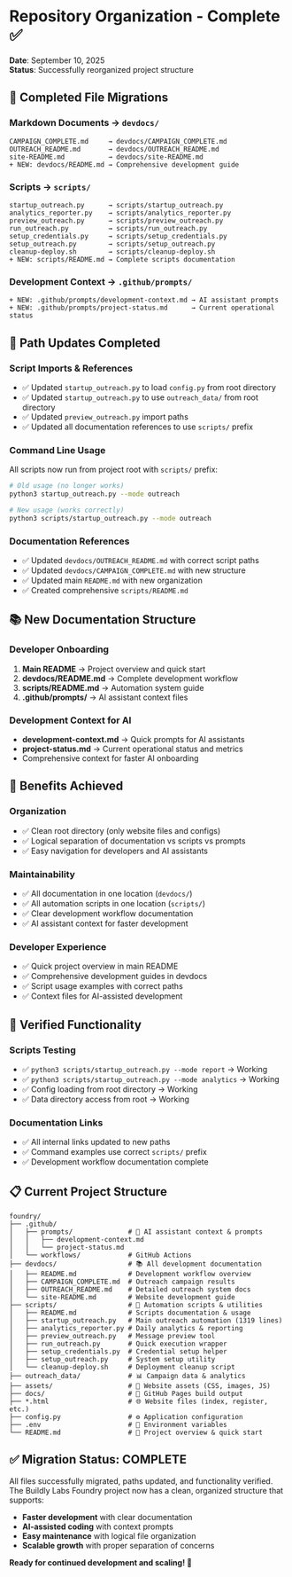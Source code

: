 # Repository Organization - Complete ✅

**Date**: September 10, 2025  
**Status**: Successfully reorganized project structure

## 📁 **Completed File Migrations**

### **Markdown Documents → `devdocs/`**
```
CAMPAIGN_COMPLETE.md     → devdocs/CAMPAIGN_COMPLETE.md
OUTREACH_README.md       → devdocs/OUTREACH_README.md  
site-README.md           → devdocs/site-README.md
+ NEW: devdocs/README.md → Comprehensive development guide
```

### **Scripts → `scripts/`**
```
startup_outreach.py      → scripts/startup_outreach.py
analytics_reporter.py    → scripts/analytics_reporter.py
preview_outreach.py      → scripts/preview_outreach.py
run_outreach.py          → scripts/run_outreach.py
setup_credentials.py     → scripts/setup_credentials.py
setup_outreach.py        → scripts/setup_outreach.py
cleanup-deploy.sh        → scripts/cleanup-deploy.sh
+ NEW: scripts/README.md → Complete scripts documentation
```

### **Development Context → `.github/prompts/`**
```
+ NEW: .github/prompts/development-context.md → AI assistant prompts
+ NEW: .github/prompts/project-status.md      → Current operational status
```

## 🔧 **Path Updates Completed**

### **Script Imports & References**
- ✅ Updated `startup_outreach.py` to load `config.py` from root directory
- ✅ Updated `startup_outreach.py` to use `outreach_data/` from root directory  
- ✅ Updated `preview_outreach.py` import paths
- ✅ Updated all documentation references to use `scripts/` prefix

### **Command Line Usage**
All scripts now run from project root with `scripts/` prefix:
```bash
# Old usage (no longer works)
python3 startup_outreach.py --mode outreach

# New usage (works correctly)
python3 scripts/startup_outreach.py --mode outreach
```

### **Documentation References**
- ✅ Updated `devdocs/OUTREACH_README.md` with correct script paths
- ✅ Updated `devdocs/CAMPAIGN_COMPLETE.md` with new structure
- ✅ Updated main `README.md` with new organization
- ✅ Created comprehensive `scripts/README.md` 

## 📚 **New Documentation Structure**

### **Developer Onboarding**
1. **Main README** → Project overview and quick start
2. **devdocs/README.md** → Complete development workflow  
3. **scripts/README.md** → Automation system guide
4. **.github/prompts/** → AI assistant context files

### **Development Context for AI**
- **development-context.md** → Quick prompts for AI assistants
- **project-status.md** → Current operational status and metrics
- Comprehensive context for faster AI onboarding

## 🎯 **Benefits Achieved**

### **Organization**
- ✅ Clean root directory (only website files and configs)
- ✅ Logical separation of documentation vs scripts vs prompts
- ✅ Easy navigation for developers and AI assistants

### **Maintainability**  
- ✅ All documentation in one location (`devdocs/`)
- ✅ All automation scripts in one location (`scripts/`)
- ✅ Clear development workflow documentation
- ✅ AI assistant context for faster development

### **Developer Experience**
- ✅ Quick project overview in main README
- ✅ Comprehensive development guides in devdocs
- ✅ Script usage examples with correct paths
- ✅ Context files for AI-assisted development

## 🚀 **Verified Functionality**

### **Scripts Testing**
- ✅ `python3 scripts/startup_outreach.py --mode report` → Working
- ✅ `python3 scripts/startup_outreach.py --mode analytics` → Working  
- ✅ Config loading from root directory → Working
- ✅ Data directory access from root → Working

### **Documentation Links**
- ✅ All internal links updated to new paths
- ✅ Command examples use correct `scripts/` prefix
- ✅ Development workflow documentation complete

## 📋 **Current Project Structure**

```
foundry/
├── .github/
│   ├── prompts/              # 🤖 AI assistant context & prompts
│   │   ├── development-context.md
│   │   └── project-status.md
│   └── workflows/            # GitHub Actions
├── devdocs/                  # 📚 All development documentation  
│   ├── README.md             # Development workflow overview
│   ├── CAMPAIGN_COMPLETE.md  # Outreach campaign results
│   ├── OUTREACH_README.md    # Detailed outreach system docs
│   └── site-README.md        # Website development guide
├── scripts/                  # 🐍 Automation scripts & utilities
│   ├── README.md             # Scripts documentation & usage
│   ├── startup_outreach.py   # Main outreach automation (1319 lines)
│   ├── analytics_reporter.py # Daily analytics & reporting
│   ├── preview_outreach.py   # Message preview tool
│   ├── run_outreach.py       # Quick execution wrapper
│   ├── setup_credentials.py  # Credential setup helper
│   ├── setup_outreach.py     # System setup utility
│   └── cleanup-deploy.sh     # Deployment cleanup script
├── outreach_data/            # 📊 Campaign data & analytics
├── assets/                   # 🎨 Website assets (CSS, images, JS)
├── docs/                     # 📄 GitHub Pages build output
├── *.html                    # 🌐 Website files (index, register, etc.)
├── config.py                 # ⚙️ Application configuration  
├── .env                      # 🔐 Environment variables
└── README.md                 # 📖 Project overview & quick start
```

## ✅ **Migration Status: COMPLETE**

All files successfully migrated, paths updated, and functionality verified. The Buildly Labs Foundry project now has a clean, organized structure that supports:

- **Faster development** with clear documentation
- **AI-assisted coding** with context prompts  
- **Easy maintenance** with logical file organization
- **Scalable growth** with proper separation of concerns

**Ready for continued development and scaling! 🚀**
